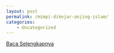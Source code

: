 ```yaml
---
layout: post
permalink: /mimpi-dikejar-anjing-islam/
categories:
    - Uncategorized
---
```


[Baca Selengkapnya](/01)